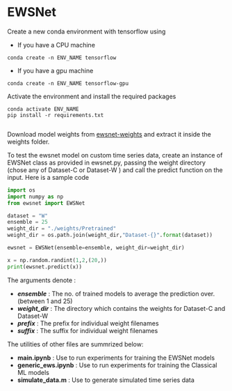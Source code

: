 # EWSNet

Create a new conda environment with tensorflow using 
  - If you have a CPU machine
```shell
conda create -n ENV_NAME tensorflow
```
- If you have a gpu machine

```shell
conda create -n ENV_NAME tensorflow-gpu
```

Activate the environment and install  the required packages
```shell
conda activate ENV_NAME
pip install -r requirements.txt 
	   
```
Download model weights from  [ewsnet-weights](https://drive.google.com/file/d/1-aY2MepouLQdMSNkYD6jgSedwFXB8BUP/view?usp=sharing "ewsnet-weights") and extract it inside the weights folder.

To test the ewsnet model on custom time series data, create an instance of EWSNet class as provided in ewsnet.py, passing the weight directory (chose any of Dataset-C or Dataset-W ) and call the predict function on the input. Here is a sample code 


```python
import os
import numpy as np
from ewsnet import EWSNet

dataset = "W"
ensemble = 25
weight_dir = "./weights/Pretrained"
weight_dir = os.path.join(weight_dir,"Dataset-{}".format(dataset))

ewsnet = EWSNet(ensemble=ensemble, weight_dir=weight_dir)

x = np.random.randint(1,2,(20,))
print(ewsnet.predict(x))
```

The arguments denote :
- ***ensemble*** : The no. of trained models to average the prediction over. (between 1 and 25)
- ***weight_dir*** : The directory which contains the weights for Dataset-C and Dataset-W 
- ***prefix***         : The prefix for individual weight filenames
- ***suffix***         : The suffix for individual weight filenames

The utilities of other files are summrized below: 
- **main.ipynb** : Use to run experiments for training the EWSNet models
- **generic_ews.ipynb** : Use to run experiments for training the Classical ML models
- **simulate_data.m**    : Use to generate simulated time series data 

